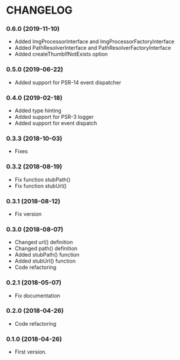 # CHANGELOG

### 0.6.0 (2019-11-10)

  * Added ImgProcessorInterface and ImgProcessorFactoryInterface
  * Added PathResolverInterface and PathResolverFactoryInterface
  * Added createThumbIfNotExists option

### 0.5.0 (2019-06-22)

  * Added support for PSR-14 event dispatcher

### 0.4.0 (2019-02-18)

  * Added type hinting
  * Added support for PSR-3 logger
  * Added support for event dispatch

### 0.3.3 (2018-10-03)

  * Fixes

### 0.3.2 (2018-08-19)

  * Fix function stubPath()
  * Fix function stubUrl()

### 0.3.1 (2018-08-12)

  * Fix version

### 0.3.0 (2018-08-07)

  * Changed url() definition
  * Changed path() definition
  * Added stubPath() function
  * Added stubUrl() function
  * Code refactoring

### 0.2.1 (2018-05-07)

  * Fix documentation

### 0.2.0 (2018-04-26)

  * Code refactoring

### 0.1.0 (2018-04-26)

  * First version.
